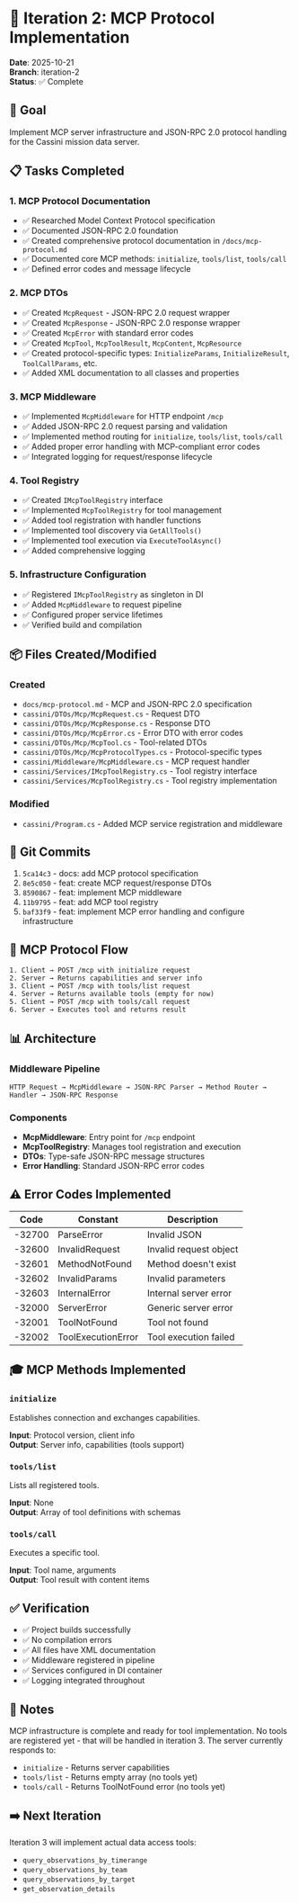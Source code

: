 # 🔌 Iteration 2: MCP Protocol Implementation

**Date**: 2025-10-21  
**Branch**: iteration-2  
**Status**: ✅ Complete

## 🎯 Goal
Implement MCP server infrastructure and JSON-RPC 2.0 protocol handling for the Cassini mission data server.

## 📋 Tasks Completed

### 1. MCP Protocol Documentation
- ✅ Researched Model Context Protocol specification
- ✅ Documented JSON-RPC 2.0 foundation
- ✅ Created comprehensive protocol documentation in `/docs/mcp-protocol.md`
- ✅ Documented core MCP methods: `initialize`, `tools/list`, `tools/call`
- ✅ Defined error codes and message lifecycle

### 2. MCP DTOs
- ✅ Created `McpRequest` - JSON-RPC 2.0 request wrapper
- ✅ Created `McpResponse` - JSON-RPC 2.0 response wrapper
- ✅ Created `McpError` with standard error codes
- ✅ Created `McpTool`, `McpToolResult`, `McpContent`, `McpResource`
- ✅ Created protocol-specific types: `InitializeParams`, `InitializeResult`, `ToolCallParams`, etc.
- ✅ Added XML documentation to all classes and properties

### 3. MCP Middleware
- ✅ Implemented `McpMiddleware` for HTTP endpoint `/mcp`
- ✅ Added JSON-RPC 2.0 request parsing and validation
- ✅ Implemented method routing for `initialize`, `tools/list`, `tools/call`
- ✅ Added proper error handling with MCP-compliant error codes
- ✅ Integrated logging for request/response lifecycle

### 4. Tool Registry
- ✅ Created `IMcpToolRegistry` interface
- ✅ Implemented `McpToolRegistry` for tool management
- ✅ Added tool registration with handler functions
- ✅ Implemented tool discovery via `GetAllTools()`
- ✅ Implemented tool execution via `ExecuteToolAsync()`
- ✅ Added comprehensive logging

### 5. Infrastructure Configuration
- ✅ Registered `IMcpToolRegistry` as singleton in DI
- ✅ Added `McpMiddleware` to request pipeline
- ✅ Configured proper service lifetimes
- ✅ Verified build and compilation

## 📦 Files Created/Modified

### Created
- `docs/mcp-protocol.md` - MCP and JSON-RPC 2.0 specification
- `cassini/DTOs/Mcp/McpRequest.cs` - Request DTO
- `cassini/DTOs/Mcp/McpResponse.cs` - Response DTO
- `cassini/DTOs/Mcp/McpError.cs` - Error DTO with error codes
- `cassini/DTOs/Mcp/McpTool.cs` - Tool-related DTOs
- `cassini/DTOs/Mcp/McpProtocolTypes.cs` - Protocol-specific types
- `cassini/Middleware/McpMiddleware.cs` - MCP request handler
- `cassini/Services/IMcpToolRegistry.cs` - Tool registry interface
- `cassini/Services/McpToolRegistry.cs` - Tool registry implementation

### Modified
- `cassini/Program.cs` - Added MCP service registration and middleware

## 🔨 Git Commits

1. `5ca14c3` - docs: add MCP protocol specification
2. `8e5c050` - feat: create MCP request/response DTOs
3. `8590867` - feat: implement MCP middleware
4. `11b9795` - feat: add MCP tool registry
5. `baf33f9` - feat: implement MCP error handling and configure infrastructure

## 🔄 MCP Protocol Flow

```
1. Client → POST /mcp with initialize request
2. Server → Returns capabilities and server info
3. Client → POST /mcp with tools/list request
4. Server → Returns available tools (empty for now)
5. Client → POST /mcp with tools/call request
6. Server → Executes tool and returns result
```

## 📊 Architecture

### Middleware Pipeline
```
HTTP Request → McpMiddleware → JSON-RPC Parser → Method Router → Handler → JSON-RPC Response
```

### Components
- **McpMiddleware**: Entry point for `/mcp` endpoint
- **McpToolRegistry**: Manages tool registration and execution
- **DTOs**: Type-safe JSON-RPC message structures
- **Error Handling**: Standard JSON-RPC error codes

## ⚠️ Error Codes Implemented

| Code | Constant | Description |
|------|----------|-------------|
| -32700 | ParseError | Invalid JSON |
| -32600 | InvalidRequest | Invalid request object |
| -32601 | MethodNotFound | Method doesn't exist |
| -32602 | InvalidParams | Invalid parameters |
| -32603 | InternalError | Internal server error |
| -32000 | ServerError | Generic server error |
| -32001 | ToolNotFound | Tool not found |
| -32002 | ToolExecutionError | Tool execution failed |

## 🎓 MCP Methods Implemented

### `initialize`
Establishes connection and exchanges capabilities.

**Input**: Protocol version, client info  
**Output**: Server info, capabilities (tools support)

### `tools/list`
Lists all registered tools.

**Input**: None  
**Output**: Array of tool definitions with schemas

### `tools/call`
Executes a specific tool.

**Input**: Tool name, arguments  
**Output**: Tool result with content items

## ✅ Verification

- ✅ Project builds successfully
- ✅ No compilation errors
- ✅ All files have XML documentation
- ✅ Middleware registered in pipeline
- ✅ Services configured in DI container
- ✅ Logging integrated throughout

## 📝 Notes

MCP infrastructure is complete and ready for tool implementation. No tools are registered yet - that will be handled in iteration 3. The server currently responds to:
- `initialize` - Returns server capabilities
- `tools/list` - Returns empty array (no tools yet)
- `tools/call` - Returns ToolNotFound error (no tools yet)

## ➡️ Next Iteration

Iteration 3 will implement actual data access tools:
- `query_observations_by_timerange`
- `query_observations_by_team`
- `query_observations_by_target`
- `get_observation_details`
